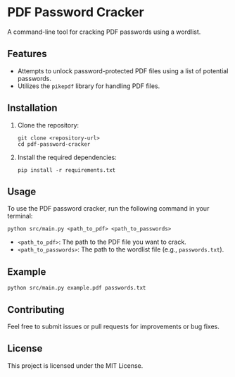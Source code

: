 # PDF Password Cracker

A command-line tool for cracking PDF passwords using a wordlist.

## Features

- Attempts to unlock password-protected PDF files using a list of potential passwords.
- Utilizes the `pikepdf` library for handling PDF files.

## Installation

1. Clone the repository:
   ```
   git clone <repository-url>
   cd pdf-password-cracker
   ```

2. Install the required dependencies:
   ```
   pip install -r requirements.txt
   ```

## Usage

To use the PDF password cracker, run the following command in your terminal:

```
python src/main.py <path_to_pdf> <path_to_passwords>
```

- `<path_to_pdf>`: The path to the PDF file you want to crack.
- `<path_to_passwords>`: The path to the wordlist file (e.g., `passwords.txt`).

## Example

```
python src/main.py example.pdf passwords.txt
```

## Contributing

Feel free to submit issues or pull requests for improvements or bug fixes.

## License

This project is licensed under the MIT License.